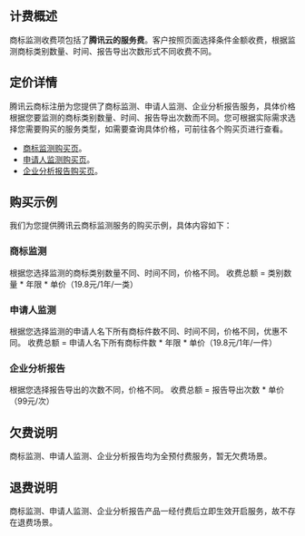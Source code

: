 ## 计费概述
商标监测收费项包括了**腾讯云的服务费**。客户按照页面选择条件金额收费，根据监测商标类别数量、时间、报告导出次数形式不同收费不同。

## 定价详情
腾讯云商标注册为您提供了商标监测、申请人监测、企业分析报告服务，具体价格根据您要监测的商标类别数量、时间、报告导出次数而不同。您可根据实际需求选择您需要购买的服务类型，如需要查询具体价格，可前往各个购买页进行查看。
 - [商标监测购买页](https://buy.cloud.tencent.com/monitoring/brand)。
 - [申请人监测购买页](https://buy.cloud.tencent.com/monitoring/applicant)。
 - [企业分析报告购买页](https://buy.cloud.tencent.com/monitoring/report)。

## 购买示例
我们为您提供腾讯云商标监测服务的购买示例，具体内容如下：

### 商标监测
根据您选择监测的商标类别数量不同、时间不同，价格不同。
收费总额 = 类别数量 \* 年限 \* 单价（19.8元/1年/一类）

### 申请人监测
根据您选择监测的申请人名下所有商标件数不同、时间不同，价格不同，优惠不同。
收费总额 = 申请人名下所有商标件数 \* 年限 \* 单价（19.8元/1年/一件）

### 企业分析报告
根据您选择报告导出的次数不同，价格不同。
收费总额 = 报告导出次数 \* 单价（99元/次）

## 欠费说明
商标监测、申请人监测、企业分析报告均为全预付费服务，暂无欠费场景。

## 退费说明
商标监测、申请人监测、企业分析报告产品一经付费后立即生效开启服务，故不存在退费场景。
